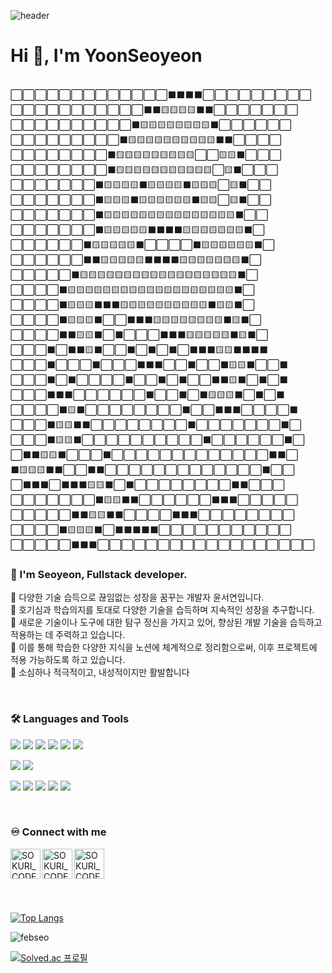 
![header](https://capsule-render.vercel.app/api?type=waving&color=0:ca848a,100:ffbe98&height=250&section=header&text=Welcome!😊&desc=This%20is%20Git&fontSize=60&animation=fadeIn&fontColor=fff)


<h1>Hi 👋, I'm YoonSeoyeon</h1>
<br>
⬜⬜⬜⬜⬜⬜⬜⬜⬜⬜⬜⬜⬜⬛⬛⬛⬛⬜⬜⬜⬜⬜⬜⬜⬜⬜<br>
⬜⬜⬜⬜⬜⬜⬜⬜⬜⬜⬜⬛⬛🟨🟨🟨🟨⬛⬛⬜⬜⬜⬜⬜⬜⬜<br>
⬜⬜⬜⬜⬜⬜⬜⬜⬜⬜⬛🟨🟨🟨🟨🟨🟨🟨🟨⬛⬜⬜⬜⬜⬜⬜<br>
⬜⬜⬜⬜⬜⬜⬜⬜⬜⬛🟨🟨🟨🟨🟨🟨🟨🟨🟨🟨⬛⬛⬜⬜⬜⬜<br>
⬜⬜⬜⬜⬜⬜⬜⬜⬛🟨🟨🟨🟨🟨🟨🟨🟨🟨⬜⬜🟨🟨⬛⬜⬜⬜<br>
⬜⬜⬜⬜⬜⬜⬜⬜⬛🟨🟨🟨🟨🟨🟨🟨🟨🟨🟨🟨⬜🟨⬛⬜⬜⬜<br>
⬜⬜⬜⬜⬜⬜⬜⬛🟨🟨🟨🟨⬛🟨🟨🟨🟨⬛🟨🟨🟨⬜🟨⬛⬜⬜<br>
⬜⬜⬜⬜⬜⬜⬜⬛🟨🟨🟨⬛🟨🟨🟨🟨🟨🟨⬛🟨🟨⬜🟨⬛⬜⬜<br>
⬜⬜⬜⬜⬜⬜⬜⬛🟨🟨🟨🟨🟨🟨🟨🟨🟨🟨🟨🟨🟨🟨🟨⬛⬜⬜<br>
⬜⬜⬜⬜⬜⬜⬜⬛🟨🟨🟨🟨🟨⬛⬛⬛⬛🟨🟨🟨🟨🟨🟨🟨⬛⬜<br>
⬜⬜⬜⬜⬜⬜⬛🟨🟨🟨🟨🟨⬛⬜⬜⬜⬜⬛🟨🟨🟨🟨🟨🟨⬛⬜<br>
⬜⬜⬜⬜⬜⬜⬛⬛🟨🟨🟨🟨🟨⬛⬛⬛⬛🟨🟨🟨🟨🟨🟨🟨⬛⬜<br>
⬜⬜⬜⬜⬜⬛🟨🟨🟨🟨🟨🟨🟨🟨🟨🟨🟨🟨🟨🟨🟨🟨🟨🟨⬛⬜<br>
⬜⬜⬜⬜⬛🟨🟨🟨🟨🟨🟨🟨🟨🟨🟨🟨🟨🟨🟨🟨🟨🟨🟨🟨⬛⬜<br>
⬜⬜⬜⬜⬛🟨🟨🟨⬛⬛⬛🟨🟨🟨🟨🟨🟨🟨🟨🟨🟨⬛🟨🟨⬛⬜<br>
⬜⬜⬜⬜⬛🟨🟨🟨⬛⬜⬜⬛⬛⬛🟨🟨🟨🟨🟨🟨🟨🟨⬛🟨⬛⬜<br>
⬜⬜⬜⬜⬛⬛🟨🟨⬛⬜⬛⬜⬜⬜⬛⬛⬛🟨🟨🟨🟨🟨⬛🟨⬛⬜<br>
⬜⬜⬜⬛⬜⬛⬛🟨⬛⬜⬜⬛⬜⬛⬜⬛⬜⬛⬛⬛🟨🟨⬛⬛⬛⬛<br>
⬜⬜⬜⬛⬜⬜⬜⬛⬜⬜⬜⬛⬛⬛⬜⬜⬛⬜⬜⬛🟨🟨⬛⬜⬜⬛<br>
⬜⬜⬜⬛⬜⬛⬜⬜⬜⬜⬛⬜⬜⬛⬜⬛⬜⬜⬛⬛🟨⬛⬜⬛⬜⬛<br>
⬜⬜⬜⬛⬛⬛⬜⬜⬜⬜⬜⬜⬛⬜⬜⬛⬜⬛🟨🟨🟨⬛⬜⬛⬜⬛<br>
⬜⬜⬜⬜⬛🟨⬛⬜⬜⬜⬜⬜⬜⬜⬜⬛⬜⬜⬛⬛⬛⬜⬜⬜⬜⬛<br>
⬜⬜⬜⬛🟨🟨⬛⬛⬜⬜⬜⬜⬜⬜⬜⬜⬛⬜⬜⬜⬜⬜⬜⬜⬛⬜<br>
⬜⬜⬜⬛🟨🟨⬛⬜⬜⬜⬜⬜⬜⬜⬜⬜⬜⬛⬜⬜⬜⬜⬜⬜⬛⬜<br>
⬜⬛⬛🟨🟨⬛⬜⬜⬜⬛⬜⬜⬜⬜⬜⬜⬜⬜⬜⬜⬜⬜⬜⬛⬛⬜<br>
⬛🟨🟨🟨⬛⬛⬜⬜⬛⬛⬜⬜⬜⬜⬜⬜⬜⬜⬜⬜⬜⬜⬜⬛⬜⬜<br>
⬜⬛⬛⬛⬜⬛⬛⬛🟨🟨⬛⬜⬛⬜⬜⬜⬜⬜⬜⬜⬜⬛⬛⬜⬜⬜<br>
⬜⬜⬜⬜⬜⬜⬜⬛🟨🟨⬛⬛⬜⬜⬜⬜⬜⬜⬛⬛⬛⬜⬜⬜⬜⬜<br>
⬜⬜⬜⬜⬜⬛⬛🟨🟨⬛⬛⬜⬜⬜⬜⬛⬛⬛⬜⬜⬜⬜⬜⬜⬜⬜<br>
⬜⬜⬜⬜⬛🟨🟨🟨⬛⬜⬛⬛⬛⬛⬛⬜⬜⬜⬜⬜⬜⬜⬜⬜⬜⬜<br>
⬜⬜⬜⬜⬜⬛⬛⬛⬜⬜⬜⬜⬜⬜⬜⬜⬜⬜⬜⬜⬜⬜⬜⬜⬜⬜<br>







### 🙋 I'm Seoyeon, Fullstack developer. 
🔅 다양한 기술 습득으로 끊임없는 성장을 꿈꾸는 개발자 윤서연입니다. <br>
🔅 호기심과 학습의지를 토대로 다양한 기술을 습득하며 지속적인 성장을 추구합니다.  <br>
🔅 새로운 기술이나 도구에 대한 탐구 정신을 가지고 있어, 향상된 개발 기술을 습득하고 적용하는 데 주력하고 있습니다. <br>
🔅 이를 통해 학습한 다양한 지식을 노션에 체계적으로 정리함으로써, 이후 프로젝트에 적용 가능하도록 하고 있습니다. <br>
🔅 소심하나 적극적이고, 내성적이지만 활발합니다 

<br>

### 🛠 Languages and Tools
<p>
  <img src="https://img.shields.io/badge/HTML5-E34F26?style=flat-square&logo=html5&logoColor=fff"/>
  <img src="https://img.shields.io/badge/CSS3-1572B6?style=flat-square&logo=css3&logoColor=fff"/> 
  <img src="https://img.shields.io/badge/JavaScript-F7DF1E?style=flat-square&logo=JavaScript&logoColor=fff"/> 
  <img src="https://img.shields.io/badge/jQuery-0769AD?style=flat-square&logo=jQuery&logoColor=fff"/> 
  <img src="https://img.shields.io/badge/React-61DAFB?style=flat-square&logo=React&logoColor=fff"/>
  <img src="https://img.shields.io/badge/Spring-6DB33F?style=flat-square&logo=spring&logoColor=fff"/>
</p>
<p>
  <img src="https://img.shields.io/badge/Oracle-F80000?style=flat-square&logo=Oracle&logoColor=4479A1"/> 
  <img src="https://img.shields.io/badge/JAVA-8F0000?style=flat-square&logo&logoColor=4479A1"/>
</p>
<p>
  <img src="https://img.shields.io/badge/Notion-ffffff?style=flat-square&logo=Notion&logoColor=black"/> 
  <img src="https://img.shields.io/badge/GitHub-gray?style=flat-square&logo=GitHub&logoColor=black"/> 
  <img src="https://img.shields.io/badge/Git-blue?style=flat-square&logo=Git&logoColor=F05032"/> 
  <img src="https://img.shields.io/badge/Visual Studio Code-007ACC?style=flat-square&logo=visualstudiocode&logoColor=#007ACC"/> 
  <img src="https://img.shields.io/badge/Eclipse IDE-2C2255?style=flat-square&logo=eclipseide&logoColor=#fff"/> 
</p>
    
<br>

### ♾️ Connect with me

[<img align="left" alt="SOKURI_CODE | velog" width="48px" src="https://img.icons8.com/color/48/000000/blog.png" />][website]
[<img align="left" alt="SOKURI_CODE | YouTube" width="48px" src="https://img.icons8.com/color/48/000000/youtube-play.png" />][youtube]
[<img align="left" alt="SOKURI_CODE | Instagram" width="48px" src="https://img.icons8.com/color/48/000000/instagram-new--v2.png" />][instagram]

[website]: http://febseo.dothome.co.kr
[youtube]: https://www.youtube.com/watch?v=64J_L24nSQQ
[instagram]: https://www.youtube.com/watch?v=64J_L24nSQQ  

<br><br><br><br><br><br>
[![Top Langs](https://github-readme-stats.vercel.app/api/top-langs/?username=anuraghazra&layout=donut)](https://github.com/anuraghazra/github-readme-stats)

<img align="center" src="https://github-readme-stats.vercel.app/api?username=febseo&show_icons=true&locale=en" alt="febseo" />

<br>

[![Solved.ac
프로필](http://mazassumnida.wtf/api/generate_badge?boj=febseo)](https://solved.ac/febseo)



